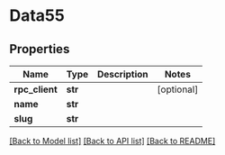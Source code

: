 # Data55

## Properties
Name | Type | Description | Notes
------------ | ------------- | ------------- | -------------
**rpc_client** | **str** |  | [optional] 
**name** | **str** |  | 
**slug** | **str** |  | 

[[Back to Model list]](../README.md#documentation-for-models) [[Back to API list]](../README.md#documentation-for-api-endpoints) [[Back to README]](../README.md)


